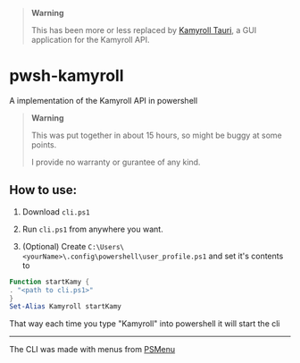 > **Warning**
> 
> This has been more or less replaced by [Kamyroll Tauri](https://github.com/kamyroll/Kamyroll-Tauri), a GUI application for the Kamyroll API.

# pwsh-kamyroll
A implementation of the Kamyroll API in powershell

> **Warning**
> 
> This was put together in about 15 hours, so might be buggy at some points.
> 
> I provide no warranty or gurantee of any kind.

## How to use:
1. Download `cli.ps1`
2. Run `cli.ps1` from anywhere you want.

3. (Optional) Create `C:\Users\<yourName>\.config\powershell\user_profile.ps1` and set it's contents to
```Powershell
Function startKamy {
. "<path to cli.ps1>"
}
Set-Alias Kamyroll startKamy
```
That way each time you type "Kamyroll" into powershell it will start the cli

---

The CLI was made with menus from [PSMenu](https://github.com/Sebazzz/PSMenu)
